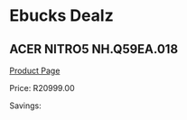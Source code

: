 
# Ebucks Dealz
## ACER NITRO5 NH.Q59EA.018
[Product Page](https://www.ebucks.com/web/shop/productSelected.do?prodId=1193413425&catId=714946558)

Price: R20999.00

Savings: 


	